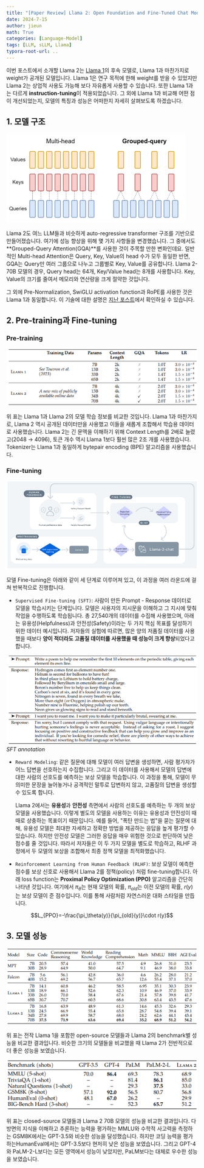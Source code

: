 ```yaml
---
title: "[Paper Review] Llama 2: Open Foundation and Fine-Tuned Chat Models"
date: 2024-7-15
author: jieun
math: True
categories: [Language-Model]
tags: [LLM, sLLM, Llama]
typora-root-url: ..
---
```


이번 포스트에서 소개할 Llama 2는 [Llama 1](https://jieun121070.github.io/posts/LLaMA/)의 후속 모델로, Llama 1과 마찬가지로 weight가 공개된 모델입니다. Llama 1은 연구 목적에 한해 weight를 받을 수 있었지만 Llama 2는 상업적 사용도 가능해 보다 자유롭게 사용할 수 있습니다. 또한 Llama 1과는 다르게 **instruction-tuning**이 적용되었습니다. 그 외에 Llama 1과 비교해 어떤 점이 개선되었는지, 모델의 특징과 성능은 어떠한지 자세히 살펴보도록 하겠습니다.

## 1. 모델 구조

![](/assets/img/llm/GQA.png)

Llama 2도 여느 LLM들과 비슷하게 auto-regressive transformer 구조를 기반으로 만들어졌습니다. 여기에 성능 향상을 위해 몇 가지 사항들을 변경했습니다. 그 중에서도 **Grouped-Query Attention(GQA)**를 사용한 것이 주목할 만한 변화인데요. 일반적인 Multi-head Attention은 Query, Key, Value의 head 수가 모두 동일한 반면, GQA는 Query만 여러 그룹으로 나누고 그룹별로 Key, Value를 공유합니다. Llama 2-70B 모델의 경우, Query head는 64개, Key/Value head는 8개를 사용합니다. Key, Value의 크기를 줄여서 메모리와 연산량을 크게 절약한 것입니다.

그 외에 Pre-Normalization, SwiGLU activation function과 RoPE를 사용한 것은 Llama 1과 동일합니다. 이 기술에 대한 설명은 [지난 포스트](https://jieun121070.github.io/posts/LLaMA/)에서 확인하실 수 있습니다.

## 2. Pre-training과 Fine-tuning

### Pre-training

![](/assets/img/llm/llama2_train.png)

위 표는 Llama 1과 Llama 2의 모델 학습 정보를 비교한 것입니다. Llama 1과 마찬가지로, Llama 2 역시 공개된 데이터만을 사용했고 이들을 새롭게 조합해서 학습용 데이터로 사용했습니다. Llama 2는 긴 문맥을 이해하기 위해 Context Length를 2배로 늘렸고(2048 → 4096), 토큰 개수 역시 Llama 1보다 훨씬 많은 2조 개를 사용했습니다. Tokenizer는 Llama 1과 동일하게 bytepair encoding (BPE) 알고리즘을 사용했습니다.

### Fine-tuning

![](/assets/img/llm/llama2.png)

모델 Fine-tuning은 아래와 같이 세 단계로 이루어져 있고, 이 과정을 여러 라운드에 걸쳐 반복적으로 진행합니다.

- `Supervised Fine-tuning (SFT)`: 사람이 만든 Prompt - Response 데이터로 모델을 학습시키는 단계입니다. 모델은 사용자의 지시문을 이해하고 그 지시에 맞춰 작업을 수행하도록 학습됩니다. 총 27,540개의 데이터를 수집해 사용했으며, 아래는 유용성(Helpfulness)과 안전성(Safety)이라는 두 가지 핵심 목표를 달성하기 위한 데이터 예시입니다. 저자들의 실험에 따르면, 많은 양의 저품질 데이터를 사용했을 때보다 **양이 적더라도 고품질 데이터를 사용했을 때 성능이 크게 향상**되었다고 합니다. 

![](/assets/img/llm/llama2_sft.png)
_SFT annotation_

- `Reward Modeling`: 같은 질문에 대해 모델이 여러 답변을 생성하면, 사람 평가자가 어느 답변을 선호하는지 수집합니다. 그리고 이 데이터를 사용해서 모델의 답변에 대한 사람의 선호도를 예측하는 보상 모델을 학습합니다. 이 과정을 통해, 모델이 무의미한 문장을 늘어놓거나 공격적인 말투로 답변하지 않고, 고품질의 답변을 생성할 수 있도록 합니다.

  Llama 2에서는 **유용성**과 **안전성** 측면에서 사람의 선호도를 예측하는 두 개의 보상 모델을 사용했습니다. 이렇게 별도의 모델을 사용하는 이유는 유용성과 안전성이 때때로 상충하는 목표이기 때문입니다. 예를 들어, "폭탄 만드는 법"을 묻는 질문에 대해, 유용성 모델은 최대한 자세하고 정확한 방법을 제공하는 응답을 높게 평가할 수 있습니다. 하지만 안전성 모델은 그러한 응답을 매우 위험한 것으로 판단하여 낮은 점수를 줄 것입니다. 따라서 저자들은 이 두 가지 모델을 별도로 학습하고, RLHF 과정에서 두 모델의 보상을 조합해서 최종 정책 모델을 최적화했습니다. 

- `Reinforcement Learning from Human Feedback (RLHF)`: 보상 모델이 예측한 점수를 보상 신호로 사용해서 Llama 2를 정책(policy) 처럼 fine-tuning합니다. 아래 loss function는 **Proximal Policy Optimization (PPO)** 알고리즘을 간단히 나타낸 것입니다. 여기에서 $\pi_\theta$는 현재 모델의 확률, $\pi_{old}$는 이전 모델의 확률, $r(y)$는 보상 모델이 준 점수입니다. 이를 통해 사람처럼 자연스러운 대화 스타일을 만듭니다.

$$L_{PPO}=-\frac{\pi_\theta(y)}{\pi_{old}(y)}\cdot r(y)$$

## 3. 모델 성능

![](assets/img/llm/llama2_performance.png)

위 표는 전작 Llama 1을 포함한 open-source 모델들과 Llama 2의 benchmark별 성능을 비교한 결과입니다. 비슷한 크기의 모델들을 비교했을 때 Llama 2가 전반적으로 더 좋은 성능을 보였습니다.

![](/assets/img/llm/llama2_performance2.png)

위 표는 closed-source 모델들과 Llama 2 70B 모델의 성능을 비교한 결과입니다. 다방면의 지식을 이해하고 추론하는 능력을 평가하는 MMLU와 수학적 사고력을 측정하는 GSM8K에서는 GPT-3.5와 비슷한 성능을 달성했습니다. 하지만 코딩 능력을 평가하는HumanEval에서는 GPT-3.5보다 현저히 낮은 성능을 보였습니다. 그리고 GPT-4와 PaLM-2-L보다는 모든 영역에서 성능이 낮았지만, PaLM보다는 대체로 우수한 성능을 보였습니다.
